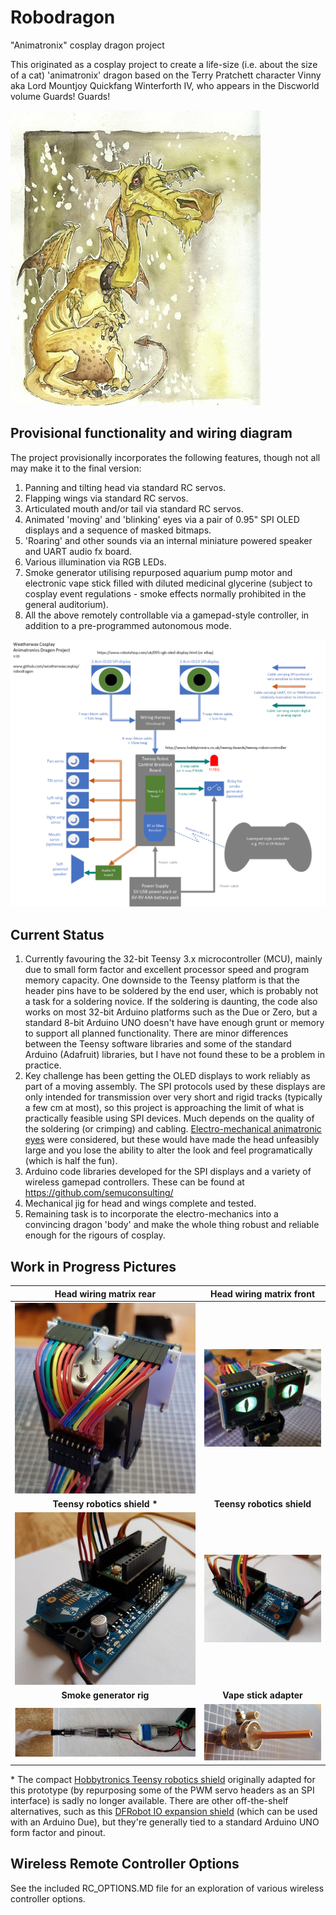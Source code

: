 # Robodragon
"Animatronix" cosplay dragon project

This originated as a cosplay project to create a life-size (i.e. about the size of a cat) 'animatronix' dragon based on the Terry Pratchett character 
Vinny aka Lord Mountjoy Quickfang Winterforth IV, who appears in the Discworld volume Guards! Guards!

![discworld dragon](/docs/discworlddragon.png)

## Provisional functionality and wiring diagram

The project provisionally incorporates the following features, though not all may make it to the final version:

1. Panning and tilting head via standard RC servos.
2. Flapping wings via standard RC servos.
3. Articulated mouth and/or tail via standard RC servos.
4. Animated 'moving' and 'blinking' eyes via a pair of 0.95" SPI OLED displays and a sequence of masked bitmaps.
5. 'Roaring' and other sounds via an internal miniature powered speaker and UART audio fx board.
6. Various illumination via RGB LEDs.
7. Smoke generator utilising repurposed aquarium pump motor and electronic vape stick filled with diluted medicinal glycerine (subject to cosplay event regulations - 
smoke effects normally prohibited in the general auditorium).
8. All the above remotely controllable via a gamepad-style controller, in addition to a pre-programmed autonomous mode.

![provisional wiring diagram](/docs/wiringdiagram.png)

## Current Status

1. Currently favouring the 32-bit Teensy 3.x microcontroller (MCU), mainly due to small form factor and excellent processor speed and program memory capacity. 
One downside to the Teensy platform is that the header pins have to be soldered by the end user, which is probably not a task for a soldering novice. 
If the soldering is daunting, the code also works on most 32-bit Arduino platforms such as the Due or Zero, but a standard 8-bit Arduino UNO doesn't have have enough grunt or memory to 
support all planned functionality. There are minor differences between the Teensy software libraries and some of the standard Arduino (Adafruit) libraries, but I have not found these to 
be a problem in practice.
2. Key challenge has been getting the OLED displays to work reliably as part of a moving assembly. The SPI protocols used by these displays are only intended for transmission 
over very short and rigid tracks (typically a few cm at most), so this project is approaching the limit of what is practically feasible using SPI devices. Much depends on the
quality of the soldering (or crimping) and cabling. [Electro-mechanical animatronic eyes](https://www.pinterest.co.uk/pin/562035228467357323/) were considered, but these would have made 
the head unfeasibly large and you lose the ability to alter the look and feel programatically (which is half the fun).
3. Arduino code libraries developed for the SPI displays and a variety of wireless gamepad controllers. These can be found at https://github.com/semuconsulting/
4. Mechanical jig for head and wings complete and tested.
5. Remaining task is to incorporate the electro-mechanics into a convincing dragon 'body' and make the whole thing robust and reliable enough for the rigours of cosplay.

## Work in Progress Pictures

Head wiring matrix rear                               | Head wiring matrix front                           
:-------------------------------------------------:   | :-----------------------:
![wiring matrix 2](/docs/dragonheadwiringmatrix2.jpg) | ![wiring matrix 3](/docs/dragonheadwiringmatrix3.jpg)
**Teensy robotics shield \***                         | **Teensy robotics shield**
![Teensy shield 1](/docs/Teensyshield1.jpg)           | ![Teensy shield 2](/docs/Teensyshield2.jpg)
**Smoke generator rig**                               | **Vape stick adapter**
![Smoke Generator Rig](/docs/smokegenrig.png)         | ![Vape stick adapter](/docs/vapeadapter.png) 

\* The compact [Hobbytronics Teensy robotics shield](http://hobbytronics.co.uk/teensy-boards/teensy-robot-controller) originally adapted for this prototype (by repurposing some of the PWM servo headers as an SPI interface) is sadly no longer available. There are other off-the-shelf alternatives, such as this [DFRobot IO expansion shield](https://www.dfrobot.com/product-1009.html) (which can be used with an Arduino Due), but they're generally tied to a standard Arduino UNO form factor and pinout.

## Wireless Remote Controller Options

See the included RC_OPTIONS.MD file for an exploration of various wireless controller options.
